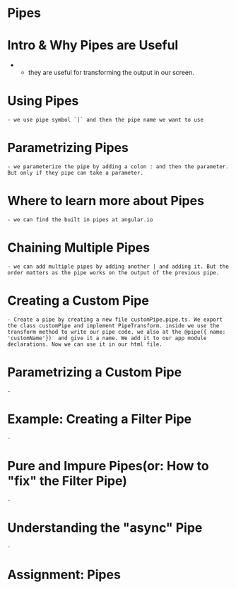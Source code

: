 # Pipes

  # Intro & Why Pipes are Useful
  - 
    - they are useful for transforming the output in our screen.
  # Using Pipes
    - we use pipe symbol `|` and then the pipe name we want to use
  # Parametrizing Pipes
    - we parameterize the pipe by adding a colon : and then the parameter. But only if they pipe can take a parameter.
  # Where to learn more about Pipes
    - we can find the built in pipes at angular.io
  # Chaining Multiple Pipes
    - we can add multiple pipes by adding another | and adding it. But the order matters as the pipe works on the output of the previous pipe.
  # Creating a Custom Pipe
    - Create a pipe by creating a new file customPipe.pipe.ts. We export the class customPipe and implement PipeTransform. inside we use the transform method to write our pipe code. we also at the @pipe({ name: 'customName'})  and give it a name. We add it to our app module declarations. Now we can use it in our html file.
  # Parametrizing a Custom Pipe
    - 
  # Example: Creating a Filter Pipe
    - 
  # Pure and Impure Pipes(or: How to "fix" the Filter Pipe)
    - 
  # Understanding the "async" Pipe
    - 
  # Assignment: Pipes